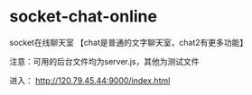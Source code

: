 # socket-chat-online
socket在线聊天室
      【chat是普通的文字聊天室，chat2有更多功能】
      
注意：可用的后台文件均为server.js，其他为测试文件

进入：  http://120.79.45.44:9000/index.html
